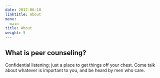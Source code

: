 ```yaml
---
date: 2017-06-10
linktitle: About
menu:
  main
title: About
weight: 5
---
```



## What is peer counseling?

Confidential listening; just a place to get things off your chest.
Come talk about whatever is important to you, and be heard by men who
care.
